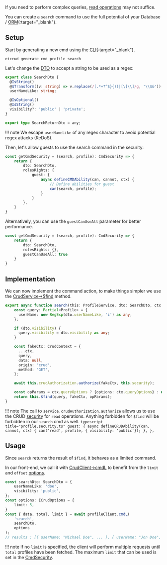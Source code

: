 If you need to perform complex queries, [read operations](../services/operations.md) may not suffice. 

You can create a `search` command to use the full potential of your Database / [ORM](https://mikro-orm.io/){:target="_blank"}.

## Setup

Start by generating a new cmd using the [CLI](https://www.npmjs.com/package/@eicrud/cli){:target="_blank"}.

```shell
eicrud generate cmd profile search
```

Let's change the [DTO](../validation/definition.md) to accept a string to be used as a regex:

```typescript title="search.dto.ts"
export class SearchDto {
  @IsString()
  @$Transform((v: string) => v.replace(/[.*+?^$}{)(|[\]\\]/g, '\\$&'))
  userNameLike: string;

  @IsOptional()
  @IsString()
  visibility?: 'public' | 'private';
}

export type SearchReturnDto = any;
```
!!! note
    We escape `userNameLike` of any regex character to avoid potential regex attacks (ReDoS).

Then, let's allow guests to use the search command in the security:
```typescript title="search.security.ts"
const getCmdSecurity = (search, profile): CmdSecurity => { 
    return {
        dto: SearchDto,
        rolesRights: {
            guest: {
                async defineCMDAbility(can, cannot, ctx) {
                    // Define abilities for guest
                    can(search, profile);
                }
            }
        },
    }
}
```
Alternatively, you can use the `guestCanUseAll` parameter for better performance.
```typescript title="search.security.ts"
const getCmdSecurity = (search, profile): CmdSecurity => { 
    return {
        dto: SearchDto,
        rolesRights: {},
        guestCanUseAll: true
    }
}
```

## Implementation

We can now implement the command action, to make things simpler we use the [CrudService->$find](../services/operations.md#read-operations) method.

```typescript title="search.action.ts"
export async function search(this: ProfileService, dto: SearchDto, ctx: CrudContext, inheritance?: any ){
    const query: Partial<Profile> = {
      userName: new RegExp(dto.userNameLike, 'i') as any,
    };

    if (dto.visibility) {
      query.visibility = dto.visibility as any;
    }

    const fakeCtx: CrudContext = {
      ...ctx,
      query,
      data: null,
      origin: 'crud',
      method: 'GET',
    };

    await this.crudAuthorization.authorize(fakeCtx, this.security);

    const opParams = ctx.queryOptions ? {options: ctx.queryOptions} : undefined; 
    return this.$find(query, fakeCtx, opParams);
}
```
!!! note
    The call to `service.crudAuthorization.authorize` allows us to use the CRUD [security](../security/definition.md) for `read` operations. Anything forbidden for `$find` will be forbidden in our `search` cmd as well. 
    ```typescript title="profile.security.ts"
    guest: {
        async defineCRUDAbility(can, cannot, ctx) {
            can('read', profile, { visibility: 'public'});
        },
    },
    ```


## Usage

Since `search` returns the result of `$find`, it behaves as a limited command.

In our front-end, we call it with [CrudClient->cmdL](../client/operations.md#cmdl) to benefit from the `limit` and `offset` [options](../services/options.md).

```typescript
const searchDto: SearchDto = {
    userNameLike: 'doe',
    visibility: 'public',
};
const options: ICrudOptions = {
    limit: 5,
}
const { data, total, limit } = await profileClient.cmdL(
    'search',
    searchDto,
    options
);
// results : [{ userName: "Michael Doe", ... }, { userName: "Jon Doe", ...}]
```
!!! note
    If no `limit` is specified, the client will perform multiple requests until `total` profiles have been fetched. The maximum `limit` that can be used is set in the [CmdSecurity](../configuration/limits.md#cmdsecurity).
